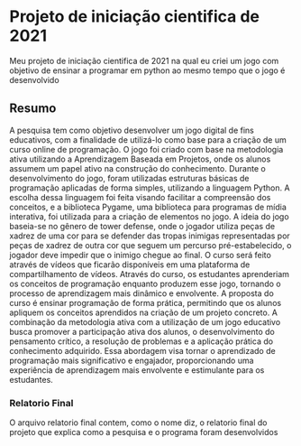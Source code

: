 <h1>Projeto de iniciação cientifica de 2021</h1>
Meu projeto de iniciação cientifica de 2021 na qual eu criei um jogo com objetivo de ensinar a programar em python ao mesmo tempo que o jogo é desenvolvido

<h2>Resumo</h2>
A pesquisa tem como objetivo desenvolver um jogo digital de fins educativos, com a finalidade de utilizá-lo como base para a criação de um curso online de programação. O jogo foi criado com base na metodologia ativa utilizando a Aprendizagem Baseada em Projetos, onde os alunos assumem um papel ativo na construção do conhecimento. Durante o desenvolvimento do jogo, foram utilizadas estruturas básicas de programação aplicadas de forma simples, utilizando a linguagem Python. A escolha dessa linguagem foi feita visando facilitar a compreensão dos conceitos, e a biblioteca Pygame, uma biblioteca para programas de mídia interativa, foi utilizada para a criação de elementos no jogo. A ideia do jogo baseia-se no gênero de tower defense, onde o jogador utiliza peças de xadrez de uma cor para se defender das tropas inimigas representadas por peças de xadrez de outra cor que seguem um percurso pré-estabelecido, o jogador deve impedir que o inimigo chegue ao final. O curso será feito através de vídeos que ficarão disponíveis em uma plataforma de compartilhamento de vídeos. Através do curso, os estudantes aprenderiam os conceitos de programação enquanto produzem esse jogo, tornando o processo de aprendizagem mais dinâmico e envolvente. A proposta do curso é ensinar programação de forma prática, permitindo que os alunos apliquem os conceitos aprendidos na criação de um projeto concreto. A combinação da metodologia ativa com a utilização de um jogo educativo busca promover a participação ativa dos alunos, o desenvolvimento do pensamento crítico, a resolução de problemas e a aplicação prática do conhecimento adquirido. Essa abordagem visa tornar o aprendizado de programação mais significativo e engajador, proporcionando uma experiência de aprendizagem mais envolvente e estimulante para os estudantes.

<h3>Relatorio Final</h3>
O arquivo relatorio final contem, como o nome diz, o relatorio final do projeto que explica como a pesquisa e o programa foram desenvolvidos
